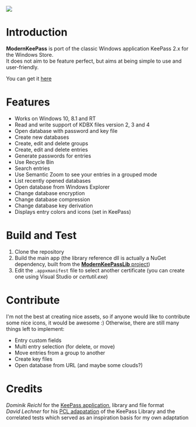 [<img src="https://geogeob.visualstudio.com/_apis/public/build/definitions/04291454-0e79-47a4-9502-5bd374804ccf/2/badge"/>](https://geogeob.visualstudio.com/_apis/public/build/index?definitionId=2)

# Introduction
**ModernKeePass** is port of the classic Windows application KeePass 2.x for the Windows Store.  
It does not aim to be feature perfect, but aims at being simple to use and user-friendly.

You can get it [here](https://www.microsoft.com/fr-fr/store/p/modernkeepass/9mwq48zk8nhv?rtc=1)

# Features
- Works on Windows 10, 8.1 and RT
- Read and write support of KDBX files version 2, 3 and 4
- Open database with password and key file
- Create new databases
- Create, edit and delete groups
- Create, edit and delete entries
- Generate passwords for entries
- Use Recycle Bin
- Search entries
- Use Semantic Zoom to see your entries in a grouped mode
- List recently opened databases
- Open database from Windows Explorer
- Change database encryption
- Change database compression
- Change database key derivation
- Displays entry colors and icons (set in KeePass)

# Build and Test
1. Clone the repository
2. Build the main app (the library reference dll is actually a NuGet dependency, built from the [**ModernKeePassLib** project](../ModernKeePassLib/README.md))
3. Edit the `.appxmanifest` file to select another certificate (you can create one using Visual Studio or *certutil.exe*)

# Contribute
I'm not the best at creating nice assets, so if anyone would like to contribute some nice icons, it would be awesome :)
Otherwise, there are still many things left to implement:
- Entry custom fields
- Multi entry selection (for delete, or move)
- Move entries from a group to another
- Create key files
- Open database from URL (and maybe some clouds?)

# Credits
*Dominik Reichl* for the [KeePass application](https://keepass.info/), library and file format  
*David Lechner* for his [PCL adapatation](https://github.com/dlech/KeePass2PCL) of the KeePass Library and the correlated tests which served as an inspiration basis for my own adaptation
